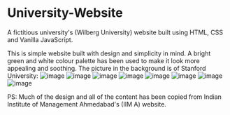 # University-Website
A fictitious university's (Wilberg University) website built using HTML, CSS and Vanilla JavaScript.

This is simple website built with design and simplicity in mind.
A bright green and white colour palette has been used to make it look more appealing and soothing.
The picture in the background is of Stanford University:
![image](https://user-images.githubusercontent.com/121666743/212145997-58c9211f-1de0-40c0-b019-ee157d7ce948.png)
![image](https://user-images.githubusercontent.com/121666743/212146209-3350f3e2-62ca-46c9-b3a3-198403542d29.png)
![image](https://user-images.githubusercontent.com/121666743/212146255-a32185f3-7934-4083-b510-f6ecb75f036b.png)
![image](https://user-images.githubusercontent.com/121666743/212146503-3cccf503-880b-4ded-99c3-61b5d4dc0c18.png)
![image](https://user-images.githubusercontent.com/121666743/212146541-dfe28584-bbca-4b3c-a437-8b340521576b.png)
![image](https://user-images.githubusercontent.com/121666743/212146587-9793f9e7-da47-49a2-9854-6b47fe7eba51.png)
![image](https://user-images.githubusercontent.com/121666743/212146631-d148cfb3-95c4-4449-9f01-f82012a31769.png)
![image](https://user-images.githubusercontent.com/121666743/212146682-632be63f-c4e4-43e1-af89-9503afd923b1.png)

PS: Much of the design and all of the content has been copied from Indian Institute of Management Ahmedabad's (IIM A) website.
